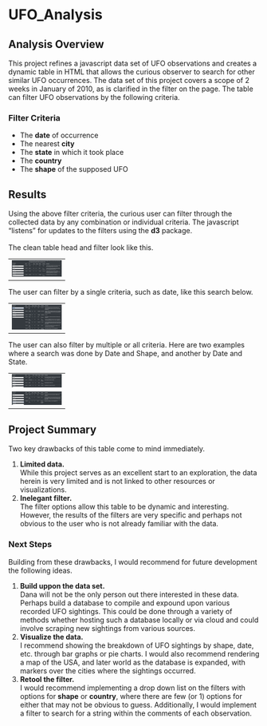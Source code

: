 # UFO_Analysis
## Analysis Overview #
This project refines a javascript data set of UFO observations and creates a dynamic table in HTML that allows the curious observer to search for other similar UFO occurrences. The data set of this project covers a scope of 2 weeks in January of 2010, as is clarified in the filter on the page. The table can filter UFO observations by the following criteria. 

### Filter Criteria ###
<ul>
    <li>The <b>date</b> of occurrence</li>
    <li>The nearest <b>city</b></li>
    <li>The <b>state</b> in which it took place</li>
    <li>The <b>country</b></il>
    <li>The <b>shape</b> of the supposed UFO</li>
</ul>

## Results ##
Using the above filter criteria, the curious user can filter through the collected data by any combination or individual criteria. The javascript “listens” for updates to the filters using the <b>d3</b> package. <br /> <br />
The clean table head and filter look like this. 
<table><tr>
<td> <img src="results/emptyFilter.png" alt="Drawing" style="width: 100px;"/> </td>
</tr></table>

The user can filter by a single criteria, such as date, like this search below. <br />
<table><tr>
<td> <img src="results/dateFilter.png" alt="Drawing" style="width: 100px;"/> </td>
</tr></table>

The user can also filter by multiple or all criteria. Here are two examples where a search was done by Date and Shape, and another by Date and State. <br />
<table><tr>
<td> <img src="results/dateAndShape.png" alt="Drawing" style="width: 100px;"/> </td>
</tr>
<tr> <td> <img src="results/dateAndState.png" alt="Drawing" style="width: 100px;"/> </td> </tr>
</table>

## Project Summary ##
Two key drawbacks of this table come to mind immediately. 
<ol>
    <li><b>Limited data.</b> <br /> While this project serves as an excellent start to an exploration, the data herein is very limited and is not linked to other resources or visualizations. </li>
    <li><b>Inelegant filter.</b> <br /> The filter options allow this table to be dynamic and interesting. However, the results of the filters are very specific and perhaps not obvious to the user who is not already familiar with the data. </li>
</ol>

### Next Steps ###
Building from these drawbacks, I would recommend for future development the following ideas. 
<ol>
    <li> <b> Build uppon the data set. </b> <br /> Dana will not be the only person out there interested in these data. Perhaps build a database to compile and expound upon various recorded UFO sightings. This could be done through a variety of methods whether hosting such a database locally or via cloud and could involve scraping new sightings from various sources. </li>
    <li> <b> Visualize the data.</b> <br /> I recommend showing the breakdown of UFO sightings by shape, date, etc. through bar graphs or pie charts. I would also recommend rendering a map of the USA, and later world as the database is expanded, with markers over the cities where the sightings occurred. </li>
    <li> <b> Retool the filter. </b> <br /> I would recommend implementing a drop down list on the filters with options for <b>shape</b> or <b>country</b>, where there are few (or 1) options for either that may not be obvious to guess. Additionally, I would implement a filter to search for a string within the comments of each observation. </li>
</ol>
 